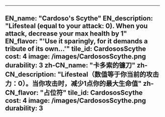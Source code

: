 ---

EN_name: "Cardoso's Scythe"
EN_description: "Lifesteal (equal to your attack: 0). When you attack, decrease your max health by 1"
EN_flavor: "'Use it sparingly, for it demands a tribute of its own...'"
tile_id: CardososScythe
cost: 4
image: /images/CardososScythe.png
durability: 3
zh-CN_name: "卡多索的镰刀"
zh-CN_description: "Lifesteal（数值等于你当前的攻击力：0）。当你攻击时，减少1点你的最大生命值"
zh-CN_flavor: "占位符"
tile_id: CardososScythe
cost: 4
image: /images/CardososScythe.png
durability: 3
---